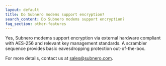 ```yaml
---
layout: default
title: Do Subnero modems support encryption?
search_content: Do Subnero modems support encryption?
faq_section: other-features
---
```


Yes, Subnero modems support encryption via external hardware compliant with AES-256 and relevant key management standards. A scrambler sequence provides basic eavesdropping protection out-of-the-box.

For more details, contact us at sales@subnero.com.
